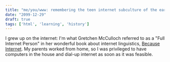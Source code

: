 ```yaml
---
title: "me/you/www: remembering the teen internet subculture of the early 2000s"
date: "2099-12-29"
draft: true
tags: ['html', 'learning', 'history']
---
```


I grew up on the internet: I'm what Gretchen McCulloch referred to as a "Full Internet Person" in her wonderful book about internet linguistics, [Because Internet](https://gretchenmcculloch.com/book/). My parents worked from home, so  I was privileged to have computers in the house and dial-up internet as soon as it was feasible. 